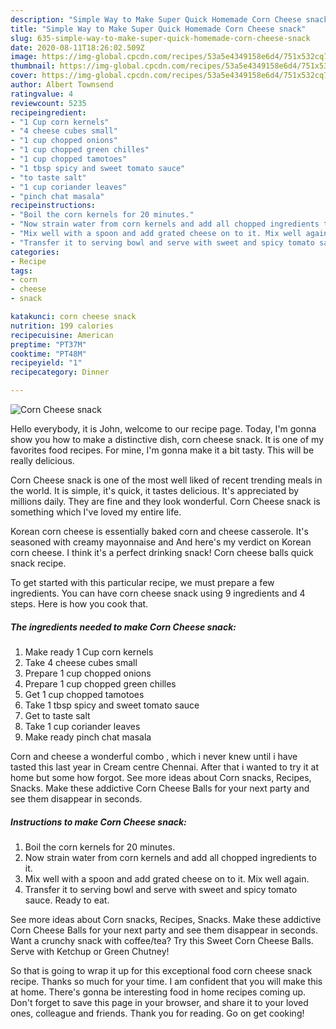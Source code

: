 ```yaml
---
description: "Simple Way to Make Super Quick Homemade Corn Cheese snack"
title: "Simple Way to Make Super Quick Homemade Corn Cheese snack"
slug: 635-simple-way-to-make-super-quick-homemade-corn-cheese-snack
date: 2020-08-11T18:26:02.509Z
image: https://img-global.cpcdn.com/recipes/53a5e4349158e6d4/751x532cq70/corn-cheese-snack-recipe-main-photo.jpg
thumbnail: https://img-global.cpcdn.com/recipes/53a5e4349158e6d4/751x532cq70/corn-cheese-snack-recipe-main-photo.jpg
cover: https://img-global.cpcdn.com/recipes/53a5e4349158e6d4/751x532cq70/corn-cheese-snack-recipe-main-photo.jpg
author: Albert Townsend
ratingvalue: 4
reviewcount: 5235
recipeingredient:
- "1 Cup corn kernels"
- "4 cheese cubes small"
- "1 cup chopped onions"
- "1 cup chopped green chilles"
- "1 cup chopped tamotoes"
- "1 tbsp spicy and sweet tomato sauce"
- "to taste salt"
- "1 cup coriander leaves"
- "pinch chat masala"
recipeinstructions:
- "Boil the corn kernels for 20 minutes."
- "Now strain water from corn kernels and add all chopped ingredients to it."
- "Mix well with a spoon and add grated cheese on to it. Mix well again."
- "Transfer it to serving bowl and serve with sweet and spicy tomato sauce. Ready to eat."
categories:
- Recipe
tags:
- corn
- cheese
- snack

katakunci: corn cheese snack 
nutrition: 199 calories
recipecuisine: American
preptime: "PT37M"
cooktime: "PT48M"
recipeyield: "1"
recipecategory: Dinner

---
```



![Corn Cheese snack](https://img-global.cpcdn.com/recipes/53a5e4349158e6d4/751x532cq70/corn-cheese-snack-recipe-main-photo.jpg)

Hello everybody, it is John, welcome to our recipe page. Today, I'm gonna show you how to make a distinctive dish, corn cheese snack. It is one of my favorites food recipes. For mine, I'm gonna make it a bit tasty. This will be really delicious.

Corn Cheese snack is one of the most well liked of recent trending meals in the world. It is simple, it's quick, it tastes delicious. It's appreciated by millions daily. They are fine and they look wonderful. Corn Cheese snack is something which I've loved my entire life.

Korean corn cheese is essentially baked corn and cheese casserole. It&#39;s seasoned with creamy mayonnaise and And here&#39;s my verdict on Korean corn cheese. I think it&#39;s a perfect drinking snack! Corn cheese balls quick snack recipe.


To get started with this particular recipe, we must prepare a few ingredients. You can have corn cheese snack using 9 ingredients and 4 steps. Here is how you cook that.

<!--inarticleads1-->

##### The ingredients needed to make Corn Cheese snack:

1. Make ready 1 Cup corn kernels
1. Take 4 cheese cubes small
1. Prepare 1 cup chopped onions
1. Prepare 1 cup chopped green chilles
1. Get 1 cup chopped tamotoes
1. Take 1 tbsp spicy and sweet tomato sauce
1. Get to taste salt
1. Take 1 cup coriander leaves
1. Make ready pinch chat masala


Corn and cheese a wonderful combo , which i never knew until i have tasted this last year in Cream centre Chennai. After that i wanted to try it at home but some how forgot. See more ideas about Corn snacks, Recipes, Snacks. Make these addictive Corn Cheese Balls for your next party and see them disappear in seconds. 

<!--inarticleads2-->

##### Instructions to make Corn Cheese snack:

1. Boil the corn kernels for 20 minutes.
1. Now strain water from corn kernels and add all chopped ingredients to it.
1. Mix well with a spoon and add grated cheese on to it. Mix well again.
1. Transfer it to serving bowl and serve with sweet and spicy tomato sauce. Ready to eat.


See more ideas about Corn snacks, Recipes, Snacks. Make these addictive Corn Cheese Balls for your next party and see them disappear in seconds. Want a crunchy snack with coffee/tea? Try this Sweet Corn Cheese Balls. Serve with Ketchup or Green Chutney! 

So that is going to wrap it up for this exceptional food corn cheese snack recipe. Thanks so much for your time. I am confident that you will make this at home. There's gonna be interesting food in home recipes coming up. Don't forget to save this page in your browser, and share it to your loved ones, colleague and friends. Thank you for reading. Go on get cooking!
